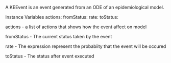 A KEEvent is an event generated from an ODE of an epidemiological model.

Instance Variables
	actions:		<Dictionary>
	fromStatus:		<Symbol>
	rate:		<KEExpression>
	toStatus:		<Symbol>

actions
	- a list of actions that shows how the event affect on model

fromStatus
	- The current status taken by the event

rate
	- The expression represent the probabiity that the event will be occured

toStatus
	- The status after event executed
